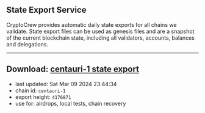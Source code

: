 ## State Export Service
CryptoCrew provides automatic daily state exports for all chains we validate. State export files can be used as genesis files and are a snapshot of the current blockchain state, including all validators, accounts, balances and delegations.

---
**Download: [centauri-1 state export](https://dl-eu2.ccvalidators.com/SERVICE/composable/centauri-1_export_4176871.json)**
---

- last updated: Sat Mar 09 2024 23:44:34
- chain id: `centauri-1`
- export height: `4176871`
- use for: airdrops, local tests, chain recovery
